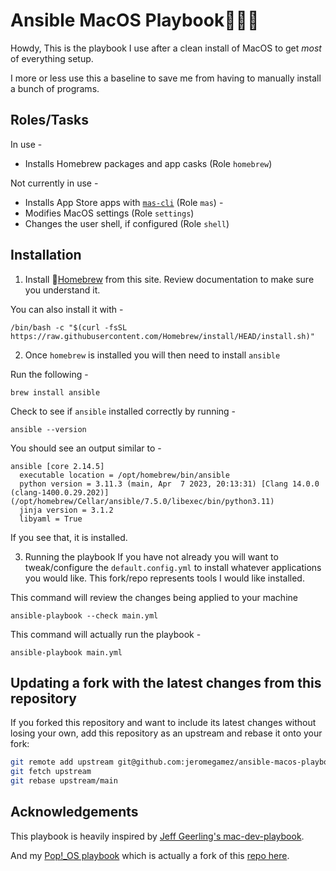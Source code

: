 # Ansible MacOS Playbook👨🏼‍💻

Howdy, This is the playbook I use after a clean install of MacOS to get *most* of everything setup.

I more or less use this a baseline to save me from having to manually install a bunch of programs. 
## Roles/Tasks
In use -

- Installs Homebrew packages and app casks (Role `homebrew`)

Not currently in use -

- Installs App Store apps with [`mas-cli`](https://github.com/mas-cli/mas) (Role `mas`) - 
- Modifies MacOS settings (Role `settings`)
- Changes the user shell, if configured (Role `shell`)

## Installation

1. Install 🍺[Homebrew](https://brew.sh) from this site. Review documentation to make sure you understand it.

You can also install it with -

```shell
/bin/bash -c "$(curl -fsSL https://raw.githubusercontent.com/Homebrew/install/HEAD/install.sh)"
```
2. Once `homebrew` is installed you will then need to install `ansible`

Run the following -
```shell
brew install ansible
```
Check to see if `ansible` installed correctly by running -

```shell
ansible --version
```
You should see an output similar to -
```
ansible [core 2.14.5]
  executable location = /opt/homebrew/bin/ansible
  python version = 3.11.3 (main, Apr  7 2023, 20:13:31) [Clang 14.0.0 (clang-1400.0.29.202)] (/opt/homebrew/Cellar/ansible/7.5.0/libexec/bin/python3.11)
  jinja version = 3.1.2
  libyaml = True
```
If you see that, it is installed.

3. Running the playbook
If you have not already you will want to tweak/configure the `default.config.yml` to install whatever applications you would like. This fork/repo represents tools I would like installed.

This command will review the changes being applied to your machine
```shell
ansible-playbook --check main.yml
```

This command will actually run the playbook -
```shell
ansible-playbook main.yml
```

## Updating a fork with the latest changes from this repository

If you forked this repository and want to include its latest changes without losing your own,
add this repository as an upstream and rebase it onto your fork:

```bash
git remote add upstream git@github.com:jeromegamez/ansible-macos-playbook.git
git fetch upstream
git rebase upstream/main
```

## Acknowledgements

This playbook is heavily inspired by
[Jeff Geerling's mac-dev-playbook](https://github.com/geerlingguy/mac-dev-playbook).

And my [Pop!_OS playbook](https://github.com/W00glin/ansible_pop_os-desktop-) which is actually a fork of this [repo here](https://github.com/sys0dm1n/ansible-ubuntu-desktop).